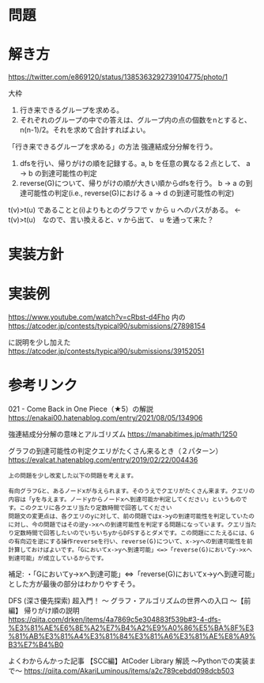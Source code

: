 # 問題

# 解き方
https://twitter.com/e869120/status/1385363292739104775/photo/1

大枠
1. 行き来できるグループを求める。
2. それぞれのグループの中での答えは、グループ内の点の個数をnとすると、n(n-1)/2。それを求めて合計すればよい。


「行き来できるグループを求める」の方法
強連結成分分解を行う。
1. dfsを行い、帰りがけの順を記録する。a, b を任意の異なる２点として、
    a → b の到達可能性の判定
2. reverse(G)について、帰りがけの順が大きい順からdfsを行う。
    b → a の到達可能性の判定(i.e., reverse(G)における a → d の到達可能性の判定)

t(v)>t(u) であることと(i)よりもとのグラフで v から u へのパスがある。
← t(v)>t(u)　なので、言い換えると、v から出て、 u を通って来た？

# 実装方針

# 実装例
https://www.youtube.com/watch?v=cRbst-d4Fho
内の
https://atcoder.jp/contests/typical90/submissions/27898154

に説明を少し加えた
https://atcoder.jp/contests/typical90/submissions/39152051

# 参考リンク
021 - Come Back in One Piece（★5）の解説
https://enakai00.hatenablog.com/entry/2021/08/05/134906

強連結成分分解の意味とアルゴリズム
https://manabitimes.jp/math/1250

グラフの到達可能性の判定クエリがたくさん来るとき（２パターン）
https://evalcat.hatenablog.com/entry/2019/02/22/004436

```
上の問題を少し改変した以下の問題を考えます。

有向グラフGと、あるノードxが与えられます。そのうえでクエリがたくさん来ます。クエリの内容は「yを与えます。ノードyからノードxへ到達可能か判定してください」というものです。このクエリに各クエリ当たり定数時間で回答してください
問題文の変更点は、各クエリのyに対して、前の問題ではx->yの到達可能性を判定していたのに対し、今の問題ではその逆y->xへの到達可能性を判定する問題になっています。クエリ当たり定数時間で回答したいのでいちいちyからDFSするとダメです。この問題にこたえるには、Gの有向辺を逆にする操作reverseを行い、reverse(G)について、x->yへの到達可能性を前計算しておけばよいです。「Gにおいてx->yへ到達可能」<=>「reverse(G)においてy->xへ到達可能」が成立しているからです。
```
補足: 
・「Gにおいてy->xへ到達可能」<=>「reverse(G)においてx->yへ到達可能」とした方が最後の部分はわかりやすそう。

DFS (深さ優先探索) 超入門！ 〜 グラフ・アルゴリズムの世界への入口 〜【前編】
帰りがけ順の説明
https://qiita.com/drken/items/4a7869c5e304883f539b#3-4-dfs-%E3%81%AE%E6%8E%A2%E7%B4%A2%E9%A0%86%E5%BA%8F%E3%81%AB%E3%81%A4%E3%81%84%E3%81%A6%E3%81%AE%E8%A9%B3%E7%B4%B0


よくわからんかった記事
【SCC編】AtCoder Library 解読 〜Pythonでの実装まで〜
https://qiita.com/AkariLuminous/items/a2c789cebdd098dcb503
